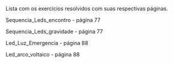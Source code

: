 Lista com os exercícios resolvidos com suas respectivas páginas.

Sequencia_Leds_encontro - página 77

Sequencia_Leds_gravidade - página 77
 
Led_Luz_Emergencia - página 88

Led_arco_voltaico - página 88
